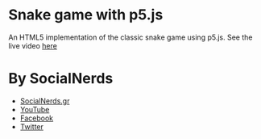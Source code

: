 # Snake game with p5.js

An HTML5 implementation of the classic snake game using p5.js.
See the live video [here](https://youtu.be/B4l4uaENLkQ)

# By SocialNerds
* [SocialNerds.gr](https://www.socialnerds.gr/)
* [YouTube](https://www.youtube.com/SocialNerdsGR)
* [Facebook](https://www.facebook.com/SocialNerdsGR)
* [Twitter](https://twitter.com/socialnerdsgr)